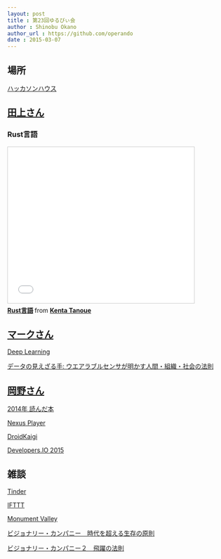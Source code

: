 ```yaml
---
layout: post
title : 第23回ゆるびぃ会
author : Shinobu Okano
author_url : https://github.com/operando
date : 2015-03-07
---
```


## 場所

[ハッカソンハウス](http://house.hack-a-thon.jp/)

## [田上さん](https://twitter.com/shin_kugi)

### Rust言語

<iframe src="//www.slideshare.net/slideshow/embed_code/45256082" width="425" height="355" frameborder="0" marginwidth="0" marginheight="0" scrolling="no" style="border:1px solid #CCC; border-width:1px; margin-bottom:5px; max-width: 100%;" allowfullscreen> </iframe> <div style="margin-bottom:5px"> <strong> <a href="//www.slideshare.net/kentatanoue1/rust-45256082" title="Rust言語" target="_blank">Rust言語</a> </strong> from <strong><a href="//www.slideshare.net/kentatanoue1" target="_blank">Kenta Tanoue</a></strong> </div>


## [マークさん](https://twitter.com/shin_kugi)

[Deep Learning](http://matome.naver.jp/odai/2140635573608360401)


<a href="http://www.amazon.co.jp/gp/product/4794220685/ref=as_li_ss_tl?ie=UTF8&camp=247&creative=7399&creativeASIN=4794220685&linkCode=as2&tag=operandoamazo-22">データの見えざる手: ウエアラブルセンサが明かす人間・組織・社会の法則</a><img src="http://ir-jp.amazon-adsystem.com/e/ir?t=operandoamazo-22&l=as2&o=9&a=4794220685" width="1" height="1" border="0" alt="" style="border:none !important; margin:0px !important;" />


## [岡野さん](https://twitter.com/operandoOS)

[2014年 読んだ本](https://github.com/operando/Books/blob/master/all_books_2014.md)

[Nexus Player](http://www.google.co.jp/intl/ja_jp/nexus/player/)

[DroidKaigi](http://droidkaigi.github.io/) 

[Developers.IO 2015](http://devio2015.classmethod.jp/)

## 雑談

[Tinder](http://www.gotinder.com/)

[IFTTT](https://ifttt.com/myrecipes/personal)

[Monument Valley](http://www.monumentvalleygame.com/)

<a href="http://www.amazon.co.jp/gp/product/B00MVM2EPE/ref=as_li_ss_tl?ie=UTF8&camp=247&creative=7399&creativeASIN=B00MVM2EPE&linkCode=as2&tag=operandoamazo-22">ビジョナリー・カンパニー　時代を超える生存の原則</a><img src="http://ir-jp.amazon-adsystem.com/e/ir?t=operandoamazo-22&l=as2&o=9&a=B00MVM2EPE" width="1" height="1" border="0" alt="" style="border:none !important; margin:0px !important;" />


<a href="http://www.amazon.co.jp/gp/product/B00MVM2HIS/ref=as_li_ss_tl?ie=UTF8&camp=247&creative=7399&creativeASIN=B00MVM2HIS&linkCode=as2&tag=operandoamazo-22">ビジョナリー・カンパニー２　飛躍の法則</a><img src="http://ir-jp.amazon-adsystem.com/e/ir?t=operandoamazo-22&l=as2&o=9&a=B00MVM2HIS" width="1" height="1" border="0" alt="" style="border:none !important; margin:0px !important;" />

